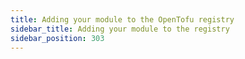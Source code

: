 ```yaml
---
title: Adding your module to the OpenTofu registry
sidebar_title: Adding your module to the registry 
sidebar_position: 303
---
```


